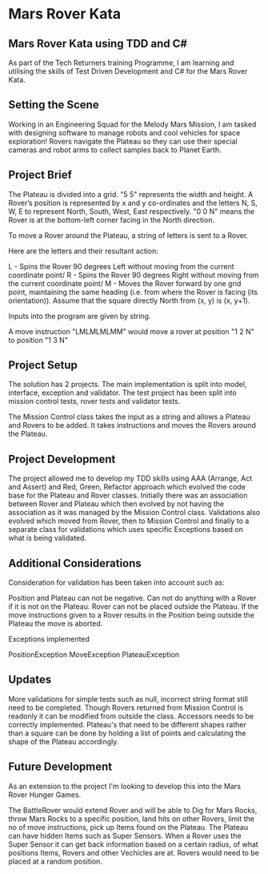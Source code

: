 # Mars Rover Kata

## Mars Rover Kata using TDD and C#

As part of the Tech Returners training Programme, I am learning and utilising the skills of Test Driven Development and C# for the Mars Rover Kata.

## Setting the Scene

Working in an Engineering Squad for the Melody Mars Mission, I am tasked with designing software to manage robots and cool vehicles for space exploration! Rovers navigate the Plateau so they can use their special cameras and robot arms to collect samples back to Planet Earth.

## Project Brief

The Plateau is divided into a grid. "5 5" represents the width and height. A Rover’s position is represented by x and y co-ordinates and the letters N, S, W, E to represent North, South, West, East respectively. "0 0 N" means the Rover is at the bottom-left corner facing in the North direction. 

To move a Rover around the Plateau, a string of letters is sent to a Rover. 

Here are the letters and their resultant action:
 
L - Spins the Rover 90 degrees Left without moving from the current  coordinate point/
R - Spins the Rover 90 degrees Right without moving from the current  coordinate point/
M - Moves the Rover forward by one grid point, maintaining the same  heading (i.e. from where the Rover is facing (its orientation)). Assume that the square directly North from (x, y) is (x, y+1).

Inputs into the program are given by string.

A move instruction "LMLMLMLMM" would move a rover at position "1 2 N" to position "1 3 N" 

## Project Setup

The solution has 2 projects. The main implementation is split into model, interface, exception and validator. The test project has been split into mission control tests, rover tests and validator tests.

The Mission Control class takes the input as a string and allows a Plateau and Rovers to be added. It takes instructions and moves the Rovers around the Plateau.

## Project Development

The project allowed me to develop my TDD skills using AAA (Arrange, Act and Assert) and Red, Green, Refactor approach which evolved the code base for the Plateau and Rover classes. Initially there was an association between Rover and Plateau which then evolved by not having the association as it was managed by the Mission Control class. Validations also evolved which moved from Rover, then to Mission Control and finally to a separate class for validations which uses specific Exceptions based on what is being validated.

## Additional Considerations

Consideration for validation has been taken into account such as:

Position and Plateau can not be negative.
Can not do anything with a Rover if it is not on the Plateau.
Rover can not be placed outside the Plateau.
If the move instructions given to a Rover results in the Position being outside the Plateau the move is aborted.

Exceptions implemented

PositionException
MoveException
PlateauException

## Updates

More validations for simple tests such as null, incorrect string format still need to be completed.
Though Rovers returned from Mission Control is readonly it can be modified from outside the class. Accessors needs to be correctly implemented.
Plateau's that need to be different shapes rather than a square can be done by holding a list of points and calculating the shape of the Plateau accordingly.

## Future Development

As an extension to the project I'm looking to develop this into the Mars Rover Hunger Games.

The BattleRover would extend Rover and will be able to Dig for Mars Rocks, throw Mars Rocks to a specific position, land hits on other Rovers, limit the no of move instructions, pick up Items found on the Plateau. 
The Plateau can have hidden Items such as Super Sensors. When a Rover uses the Super Sensor it can get back information based on a certain radius, of what positions Items, Rovers and other Vechicles are at.
Rovers would need to be placed at a random position.








